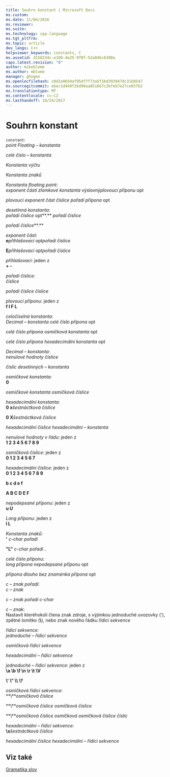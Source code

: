 ```yaml
---
title: Souhrn konstant | Microsoft Docs
ms.custom: 
ms.date: 11/04/2016
ms.reviewer: 
ms.suite: 
ms.technology: cpp-language
ms.tgt_pltfrm: 
ms.topic: article
dev_langs: C++
helpviewer_keywords: constants, C
ms.assetid: 4158234c-e189-4e25-970f-52a04bc6380a
caps.latest.revision: "8"
author: mikeblome
ms.author: mblome
manager: ghogen
ms.openlocfilehash: c0d2a9034af95df7f73a5f1bd393947dc31b8547
ms.sourcegitcommit: ebec1d449f2bd98aa851667c2bfeb7e27ce657b2
ms.translationtype: MT
ms.contentlocale: cs-CZ
ms.lasthandoff: 10/24/2017
---
```

# <a name="summary-of-constants"></a>Souhrn konstant
`constant`:  
 *point Floating – konstanta*  
  
 *celé číslo – konstanta*  
  
 *Konstanta výčtu*  
  
 *Konstanta znaků*  
  
 *Konstanta floating point*:  
 *exponent částí zlomkové konstanta* výslovný*plovoucí příponu* opt  
  
 *plovoucí exponent část číslice pořadí přípona* opt  
  
 *desetinná konstanta*:  
 *pořadí číslice* opt**.** *pořadí číslice*  
  
 *pořadí číslice***.**   
  
 *exponent část*:  
 **e***přihlašovací* opt*pořadí číslice*   
  
 **E***přihlašovací* opt*pořadí číslice*   
  
 *přihlašovací*: jeden z  
 **+ -**  
  
 *pořadí číslice*:  
 *číslice*  
  
 *pořadí číslice číslice*  
  
 *plovoucí příponu*: jeden z  
 **f l F L**  
  
 *celočíselná konstanta*:  
 *Decimal – konstanta celé číslo přípona* opt  
  
 *celé číslo přípona osmičková konstanta* opt  
  
 *celé číslo přípona hexadecimální konstanta* opt  
  
 *Decimal – konstanta*:  
 *nenulové hodnoty číslice*  
  
 *číslic desetinných – konstanta*  
  
 *osmičkové konstanta*:  
 **0**  
  
 *osmičkové konstanta osmičková číslice*  
  
 *hexadecimální konstanta*:  
 **0 x***šestnáctková číslice*   
  
 **0 X***šestnáctková číslice*   
  
 *hexadecimální číslice hexadecimální – konstanta*  
  
 *nenulové hodnoty v řádu*: jeden z  
 **1 2 3 4 5 6 7 8 9**  
  
 *osmičková číslice*: jeden z  
 **0 1 2 3 4 5 6 7**  
  
 *hexadecimální číslice*: jeden z  
 **0 1 2 3 4 5 6 7 8 9**  
  
 **b c d e f**  
  
 **A B C D E F**  
  
 *nepodepsané příponu*: jeden z  
 **u U**  
  
 *Long příponu*: jeden z  
 **l L**  
  
 *Konstanta znaků*:  
 **'** *c-char pořadí*  
  
 **"L"** *c-char pořadí* **.**  
  
 *celé číslo příponu*:  
 *long přípona nepodepsané příponu* opt  
  
 *přípona dlouho bez znaménka přípona* opt  
  
 *c – znak pořadí*:  
 *c – znak*  
  
 *c – znak pořadí c-char*  
  
 *c – znak*:  
 Nastavit kteréhokoli člena znak zdroje, s výjimkou jednoduché uvozovky ('), zpětné lomítko (**\\**), nebo znak nového řádku *řídicí sekvence*  
  
 *řídicí sekvence*:  
 *jednoduché – řídicí sekvence*  
  
 *osmičková řídicí sekvence*  
  
 *hexadecimální – řídicí sekvence*  
  
 *jednoduché – řídicí sekvence*: jeden z  
 **\a \b \f \n \r \t \V**  
  
 **\\' \\" \\\ \\?**  
  
 *osmičková řídicí sekvence*:  
 **\\***osmičková číslice*  
  
 **\\***osmičková číslice osmičková číslice*  
  
 **\\***osmičková číslice osmičková osmičková číslice číslic*  
  
 *hexadecimální – řídicí sekvence*:  
 **\x***šestnáctková číslice*   
  
 *hexadecimální číslice hexadecimální – řídicí sekvence*  
  
## <a name="see-also"></a>Viz také  
 [Gramatika slov](../c-language/lexical-grammar.md)